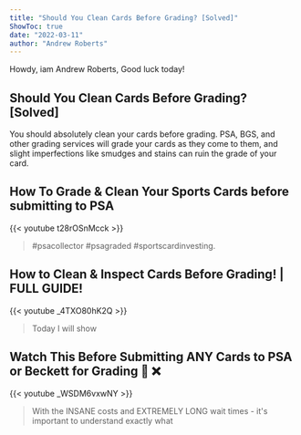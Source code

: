 ```yaml
---
title: "Should You Clean Cards Before Grading? [Solved]"
ShowToc: true 
date: "2022-03-11"
author: "Andrew Roberts" 
---
```


Howdy, iam Andrew Roberts, Good luck today!
## Should You Clean Cards Before Grading? [Solved]
You should absolutely clean your cards before grading. PSA, BGS, and other grading services will grade your cards as they come to them, and slight imperfections like smudges and stains can ruin the grade of your card.

## How To Grade & Clean Your Sports Cards before submitting to PSA
{{< youtube t28rOSnMcck >}}
>#psacollector #psagraded #sportscardinvesting.

## How to Clean & Inspect Cards Before Grading! | FULL GUIDE!
{{< youtube _4TXO80hK2Q >}}
>Today I will show 

## Watch This Before Submitting ANY Cards to PSA or Beckett for Grading 🤯 ❌
{{< youtube _WSDM6vxwNY >}}
>With the INSANE costs and EXTREMELY LONG wait times - it's important to understand exactly what 

